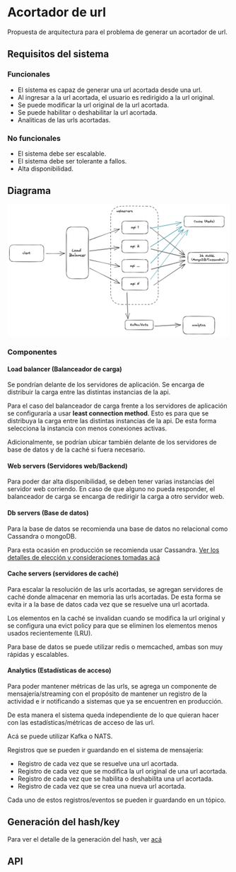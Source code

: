 # Acortador de url

Propuesta de arquitectura para el problema de generar un acortador de url.

## Requisitos del sistema

### Funcionales

- El sistema es capaz de generar una url acortada desde una url.
- Al ingresar a la url acortada, el usuario es redirigido a la url original.
- Se puede modificar la url original de la url acortada.
- Se puede habilitar o deshabilitar la url acortada.
- Analiticas de las urls acortadas.

### No funcionales

- El sistema debe ser escalable.
- El sistema debe ser tolerante a fallos.
- Alta disponibilidad.

## Diagrama

![diagrama de arquitectura](arquitectura.png)

### Componentes

#### Load balancer (Balanceador de carga)

Se pondrían delante de los servidores de aplicación. Se encarga de distribuir la
carga entre las distintas instancias de la api.

Para el caso del balanceador de carga frente a los servidores de aplicación se
configuraría
a usar **least connection method**. Esto es para que se distribuya la carga
entre las distintas
instancias de la api. De esta forma selecciona la instancia con menos conexiones
activas.

Adicionalmente, se podrían ubicar también delante de los servidores de base de
datos y de la caché si fuera necesario.

#### Web servers (Servidores web/Backend)

Para poder dar alta disponibilidad, se deben tener varias instancias del
servidor web corriendo. En caso de que alguno no pueda responder, el balanceador
de carga se encarga de redirigir la carga a otro servidor web.

#### Db servers (Base de datos)

Para la base de datos se recomienda una base de datos no relacional como
Cassandra o mongoDB.

Para esta ocasión en producción se recomienda usar Cassandra.
[Ver los detalles de elección y consideraciones tomadas acá](./docs/base-de-datos.md)

#### Cache servers (servidores de caché)

Para escalar la resolución de las urls acortadas, se agregan servidores de caché
donde almacenar en memoria las urls acortadas. De esta forma se evita ir a la
base
de datos cada vez que se resuelve una url acortada.

Los elementos en la caché se invalidan cuando se modifica la url original y se
configura
una evict policy para que se eliminen los elementos menos usados recientemente
(LRU).

Para base de datos se puede utilizar redis o memcached, ambas son muy rápidas y
escalables.

#### Analytics (Estadísticas de acceso)

Para poder mantener métricas de las urls, se agrega un componente de
mensajería/streaming con el propósito de mantener un registro de la actividad e
ir notificando a sistemas que ya se encuentren en producción.

De esta manera el sistema queda independiente de lo que quieran hacer con las
estadísticas/métricas de acceso de las url.

Acá se puede utilizar Kafka o NATS.

Registros que se pueden ir guardando en el sistema de mensajería:
- Registro de cada vez que se resuelve una url acortada.
- Registro de cada vez que se modifica la url original de una url acortada.
- Registro de cada vez que se habilita o deshabilita una url acortada.
- Registro de cada vez que se crea una nueva url acortada.

Cada uno de estos registros/eventos se pueden ir guardando en un tópico.

## Generación del hash/key

Para ver el detalle de la generación del hash, ver [acá](./docs/generar-shorl-url.md)

## API


